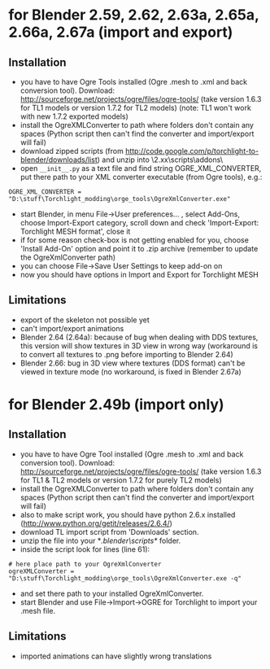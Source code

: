 # for Blender 2.59, 2.62, 2.63a, 2.65a, 2.66a, 2.67a (import and export) #
## Installation ##
  * you have to have Ogre Tools installed (Ogre .mesh to .xml and back conversion tool). Download: http://sourceforge.net/projects/ogre/files/ogre-tools/ (take version 1.6.3 for TL1 models or version 1.7.2 for TL2 models) (note: TL1 won't work with new 1.7.2 exported models)
  * install the OgreXMLConverter to path where folders don't contain any spaces (Python script then can't find the converter and import/export will fail)
  * download zipped scripts (from http://code.google.com/p/torchlight-to-blender/downloads/list) and unzip into <Blender folder>\2.xx\scripts\addons\
  * open `__init__.py` as a text file and find string OGRE\_XML\_CONVERTER, put there path to your XML converter executable (from Ogre tools), e.g.:
```
OGRE_XML_CONVERTER = "D:\stuff\Torchlight_modding\orge_tools\OgreXmlConverter.exe"
```
  * start Blender, in menu File->User preferences... , select Add-Ons, choose Import-Export category, scroll down and check 'Import-Export: Torchlight MESH format', close it
  * if for some reason check-box is not getting enabled for you, choose 'Install Add-On' option and point it to .zip archive (remember to update the OgreXmlConverter path)
  * you can choose File->Save User Settings to keep add-on on
  * now you should have options in Import and Export for Torchlight MESH

## Limitations ##
  * export of the skeleton not possible yet
  * can't import/export animations
  * Blender 2.64 (2.64a): because of bug when dealing with DDS textures, this version will show textures in 3D view in wrong way (workaround is to convert all textures to .png before importing to Blender 2.64)
  * Blender 2.66: bug in 3D view where textures (DDS format) can't be viewed in texture mode (no workaround, is fixed in Blender 2.67a)

# for Blender 2.49b (import only) #

## Installation ##
  * you have to have Ogre Tool installed (Ogre .mesh to .xml and back conversion tool). Download: http://sourceforge.net/projects/ogre/files/ogre-tools/ (take version 1.6.3 for TL1 & TL2 models or version 1.7.2 for purely TL2 models)
  * install the OgreXMLConverter to path where folders don't contain any spaces (Python script then can't find the converter and import/export will fail)
  * also to make script work, you should have python 2.6.x installed (http://www.python.org/getit/releases/2.6.4/)
  * download TL import script from 'Downloads' section.
  * unzip the file into your **.blender\scripts\** folder.
  * inside the script look for lines (line 61):
```
# here place path to your OgreXmlConverter
ogreXMLConverter = "D:\stuff\Torchlight_modding\orge_tools\OgreXmlConverter.exe -q"
```
  * and set there path to your installed OgreXmlConverter.
  * start Blender and use File->Import->OGRE for Torchlight to import your .mesh file.

## Limitations ##
  * imported animations can have slightly wrong translations